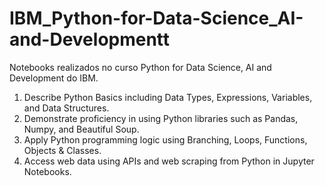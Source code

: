 # IBM_Python-for-Data-Science_AI-and-Developmentt
Notebooks realizados no curso Python for Data Science, AI and Development do IBM.
1. Describe Python Basics including Data Types, Expressions, Variables, and Data Structures.
2. Demonstrate proficiency in using Python libraries such as Pandas, Numpy, and Beautiful Soup.
3. Apply Python programming logic using Branching, Loops, Functions, Objects & Classes.
4. Access web data using APIs and web scraping from Python in Jupyter Notebooks.  
